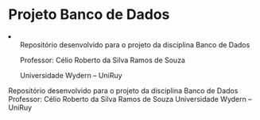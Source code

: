 # Projeto Banco de Dados
<li>
<ul>
    Repositório desenvolvido para o projeto da disciplina Banco de Dados 
</ul>
<ul>
    Professor:  Célio Roberto da Silva Ramos de Souza
</ul>
<ul>
    Universidade Wydern – UniRuy
</ul>
</li>
Repositório desenvolvido para o projeto da disciplina Banco de Dados 
Professor:  Célio Roberto da Silva Ramos de Souza
Universidade Wydern – UniRuy
